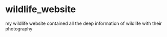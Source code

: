 # wildlife_website
my wildlife website contained all the deep information of wildlife with their photography
